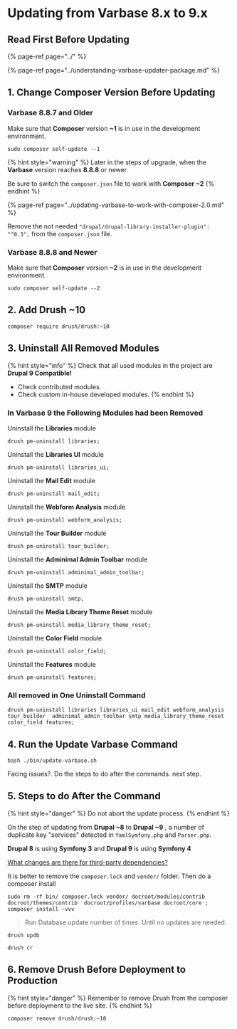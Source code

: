 # Updating from Varbase 8.x to 9.x

## Read First Before Updating

{% page-ref page="../" %}

{% page-ref page="../understanding-varbase-updater-package.md" %}

## 1. Change Composer Version Before Updating

### Varbase 8.8.7 and Older

Make sure that **Composer** version **~1** is in use in the development environment.

```text
sudo composer self-update --1
```

{% hint style="warning" %}
Later in the steps of upgrade, when the **Varbase** version reaches **8.8.8** or newer.

Be sure to switch the `composer.json` file to work with **Composer ~2**
{% endhint %}

{% page-ref page="../updating-varbase-to-work-with-composer-2.0.md" %}

Remove the not needed `"drupal/drupal-library-installer-plugin": "^0.3",`  from the `composer.json` file.

### Varbase 8.8.8 and Newer

Make sure that **Composer** version **~2** is in use in the development environment.

```text
sudo composer self-update --2
```

## 2. Add Drush ~10

```text
composer require drush/drush:~10
```

## 3. Uninstall All Removed Modules

{% hint style="info" %}
Check that all used modules in the project are **Drupal 9 Compatible!**

* Check contributed modules.
* Check custom in-house developed modules.
{% endhint %}

### In Varbase 9 the Following Modules had been Removed 

Uninstall the **Libraries** module

`drush pm-uninstall libraries;`

Uninstall the **Libraries UI** module

 `drush pm-uninstall libraries_ui;`

Uninstall the **Mail Edit** module

 `drush pm-uninstall mail_edit;`

Uninstall the **Webform Analysis** module

 `drush pm-uninstall webform_analysis;`

Uninstall the **Tour Builder** module

 `drush pm-uninstall tour_builder;`

Uninstall the **Adminimal Admin Toolbar** module

`drush pm-uninstall adminimal_admin_toolbar;`

Uninstall the **SMTP** module

`drush pm-uninstall smtp;`

Uninstall the **Media Library Theme Reset** module

`drush pm-uninstall media_library_theme_reset;`

Uninstall the **Color Field** module

 `drush pm-uninstall color_field;`

Uninstall the **Features** module

 `drush pm-uninstall features;`

### All removed in One Uninstall Command

```text
drush pm-uninstall libraries libraries_ui mail_edit webform_analysis tour_builder  adminimal_admin_toolbar smtp media_library_theme_reset color_field features;
```

## 4. Run the Update Varbase Command

```text
bash ./bin/update-varbase.sh
```

Facing issues?. Do the steps to do after the commands. next step.

## 5. **S**teps to do After the Command

{% hint style="danger" %}
Do not abort the update process.
{% endhint %}

 On the step of updating  from **Drupal ~8** to **Drupal ~9** , a number of duplicate key "services" detected in  `YamlSymfony.php` and `Parser.php`.

**Drupal 8** is using **Symfony 3** and **Drupal 9** is using **Symfony 4**

[What changes are there for third-party dependencies?](https://www.drupal.org/docs/understanding-drupal/how-drupal-9-is-made-and-what-is-included/what-changes-are-there-for-third)

It is better to remove the `composer.lock` and `vendor/` folder. Then do a composer install

```text
sudo rm -rf bin/ composer.lock vendor/ docroot/modules/contrib docroot/themes/contrib  docroot/profiles/varbase docroot/core ;
composer install -vvv
```

> Run Database update number of times. Until no updates are needed.

```text
drush updb
```

```text
drush cr
```

## 6. Remove Drush Before Deployment to Production

{% hint style="danger" %}
Remember to remove Drush from the composer before deployment to the live site.
{% endhint %}

```text
composer remove drush/drush:~10
```

